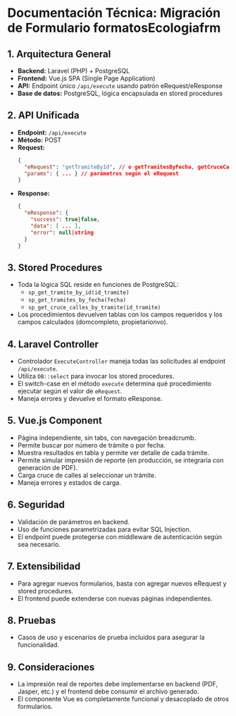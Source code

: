 # Documentación Técnica: Migración de Formulario formatosEcologiafrm

## 1. Arquitectura General
- **Backend:** Laravel (PHP) + PostgreSQL
- **Frontend:** Vue.js SPA (Single Page Application)
- **API:** Endpoint único `/api/execute` usando patrón eRequest/eResponse
- **Base de datos:** PostgreSQL, lógica encapsulada en stored procedures

## 2. API Unificada
- **Endpoint:** `/api/execute`
- **Método:** POST
- **Request:**
  ```json
  {
    "eRequest": "getTramiteById", // o getTramitesByFecha, getCruceCallesByTramite
    "params": { ... } // parámetros según el eRequest
  }
  ```
- **Response:**
  ```json
  {
    "eResponse": {
      "success": true|false,
      "data": [ ... ],
      "error": null|string
    }
  }
  ```

## 3. Stored Procedures
- Toda la lógica SQL reside en funciones de PostgreSQL:
  - `sp_get_tramite_by_id(id_tramite)`
  - `sp_get_tramites_by_fecha(fecha)`
  - `sp_get_cruce_calles_by_tramite(id_tramite)`
- Los procedimientos devuelven tablas con los campos requeridos y los campos calculados (domcompleto, propietarionvo).

## 4. Laravel Controller
- Controlador `ExecuteController` maneja todas las solicitudes al endpoint `/api/execute`.
- Utiliza `DB::select` para invocar los stored procedures.
- El switch-case en el método `execute` determina qué procedimiento ejecutar según el valor de `eRequest`.
- Maneja errores y devuelve el formato eResponse.

## 5. Vue.js Component
- Página independiente, sin tabs, con navegación breadcrumb.
- Permite buscar por número de trámite o por fecha.
- Muestra resultados en tabla y permite ver detalle de cada trámite.
- Permite simular impresión de reporte (en producción, se integraría con generación de PDF).
- Carga cruce de calles al seleccionar un trámite.
- Maneja errores y estados de carga.

## 6. Seguridad
- Validación de parámetros en backend.
- Uso de funciones parametrizadas para evitar SQL Injection.
- El endpoint puede protegerse con middleware de autenticación según sea necesario.

## 7. Extensibilidad
- Para agregar nuevos formularios, basta con agregar nuevos eRequest y stored procedures.
- El frontend puede extenderse con nuevas páginas independientes.

## 8. Pruebas
- Casos de uso y escenarios de prueba incluidos para asegurar la funcionalidad.

## 9. Consideraciones
- La impresión real de reportes debe implementarse en backend (PDF, Jasper, etc.) y el frontend debe consumir el archivo generado.
- El componente Vue es completamente funcional y desacoplado de otros formularios.
